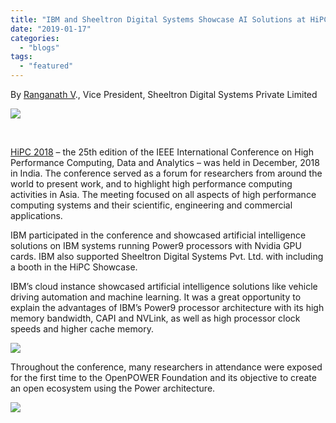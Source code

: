 ```yaml
---
title: "IBM and Sheeltron Digital Systems Showcase AI Solutions at HiPC 2018"
date: "2019-01-17"
categories: 
  - "blogs"
tags: 
  - "featured"
---
```


By [Ranganath V](https://www.linkedin.com/in/ranganath-v-b944a050/)., Vice President, Sheeltron Digital Systems Private Limited

[![](images/HiPC-1.png)](http://opf.tjn.chef2.causewaynow.com/wp-content/uploads/2019/01/HiPC-1.png)

 

[HiPC 2018](https://hipc.org/) – the 25th edition of the IEEE International Conference on High Performance Computing, Data and Analytics – was held in December, 2018 in India. The conference served as a forum for researchers from around the world to present work, and to highlight high performance computing activities in Asia. The meeting focused on all aspects of high performance computing systems and their scientific, engineering and commercial applications.

IBM participated in the conference and showcased artificial intelligence solutions on IBM systems running Power9 processors with Nvidia GPU cards. IBM also supported Sheeltron Digital Systems Pvt. Ltd. with including a booth in the HiPC Showcase.

IBM’s cloud instance showcased artificial intelligence solutions like vehicle driving automation and machine learning. It was a great opportunity to explain the advantages of IBM’s Power9 processor architecture with its high memory bandwidth, CAPI and NVLink, as well as high processor clock speeds and higher cache memory.

[![](images/HiPC-2-1024x802.png)](http://opf.tjn.chef2.causewaynow.com/wp-content/uploads/2019/01/HiPC-2.png)

Throughout the conference, many researchers in attendance were exposed for the first time to the OpenPOWER Foundation and its objective to create an open ecosystem using the Power architecture.

[![](images/HiPC-3.png)](http://opf.tjn.chef2.causewaynow.com/wp-content/uploads/2019/01/HiPC-3.png)
